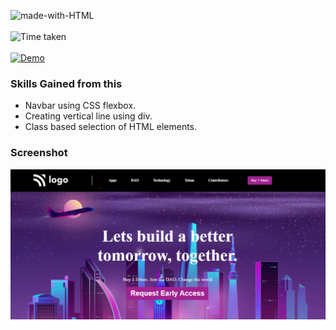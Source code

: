 ![made-with-HTML](https://img.shields.io/badge/Made%20with-HTML%20&%20CSS-blue?style=for-the-badge)<br><br>
![Time taken](https://img.shields.io/badge/Time%20taken-02H%3A30M%3A00S-tomato?style=for-the-badge&logo=Clockify)<br><br>
[![Demo](https://img.shields.io/badge/See%20Demo-Visit-green?style=for-the-badge&logo=web)](https://5-build-better-tomorrow.netlify.app/)

### Skills Gained from this
- Navbar using CSS flexbox.
- Creating vertical line using div.
- Class based selection of HTML elements.

### Screenshot
![Screenshot](./Screenshot.png)





